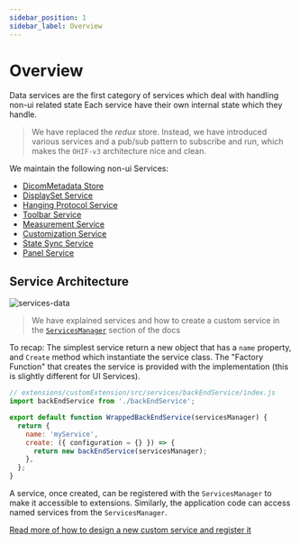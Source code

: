 ```yaml
---
sidebar_position: 1
sidebar_label: Overview
---
```


# Overview

Data services are the first category of services which deal with handling non-ui
related state Each service have their own internal state which they handle.

> We have replaced the _redux_ store. Instead, we have introduced various
> services and a pub/sub pattern to subscribe and run, which makes the `OHIF-v3`
> architecture nice and clean.

We maintain the following non-ui Services:

- [DicomMetadata Store](./../data/DicomMetadataStore.md)
- [DisplaySet Service](./../data/DisplaySetService.md)
- [Hanging Protocol Service](../data/HangingProtocolService.md)
- [Toolbar Service](./ToolbarService.md)
- [Measurement Service](../data/MeasurementService.md)
- [Customization Service](./../customization-service/customizationService.md)
- [State Sync Service](../../../../versioned_docs/version-3.9/migration-guide/3p8-to-3p9/5-StateSyncService.md)
- [Panel Service](../data/PanelService.md)

## Service Architecture

![services-data](../../../assets/img/services-data.png)

> We have explained services and how to create a custom service in the
> [`ServicesManager`](../../managers/service.md) section of the docs

To recap: The simplest service return a new object that has a `name` property,
and `Create` method which instantiate the service class. The "Factory Function"
that creates the service is provided with the implementation (this is slightly
different for UI Services).

```js
// extensions/customExtension/src/services/backEndService/index.js
import backEndService from './backEndService';

export default function WrappedBackEndService(servicesManager) {
  return {
    name: 'myService',
    create: ({ configuration = {} }) => {
      return new backEndService(servicesManager);
    },
  };
}
```

A service, once created, can be registered with the `ServicesManager` to make it
accessible to extensions. Similarly, the application code can access named
services from the `ServicesManager`.

[Read more of how to design a new custom service and register it](../../managers/service.md)
